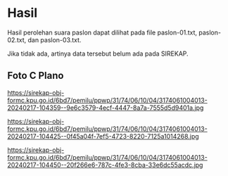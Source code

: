 # Hasil

Hasil perolehan suara paslon dapat dilihat pada file paslon-01.txt, paslon-02.txt, dan paslon-03.txt.

Jika tidak ada, artinya data tersebut belum ada pada SIREKAP.

## Foto C Plano

https://sirekap-obj-formc.kpu.go.id/6bd7/pemilu/ppwp/31/74/06/10/04/3174061004013-20240217-104359--9e6c3579-4ecf-4447-8a7a-7555d5d9401a.jpg

https://sirekap-obj-formc.kpu.go.id/6bd7/pemilu/ppwp/31/74/06/10/04/3174061004013-20240217-104425--0f45a04f-7ef5-4723-8220-7125a1014268.jpg

https://sirekap-obj-formc.kpu.go.id/6bd7/pemilu/ppwp/31/74/06/10/04/3174061004013-20240217-104450--20f266e6-787c-4fe3-8cba-33e6dc55acdc.jpg
